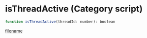 # isThreadActive (Category script)

```js
function isThreadActive(threadId: number): boolean
```

[filename](isThreadActive_m.md ':include')